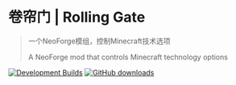 # 卷帘门 | Rolling Gate

> 一个NeoForge模组，控制Minecraft技术选项
> 
> A NeoForge mod that controls Minecraft technology options

[![Development Builds](https://github.com/Anvil-Dev/RollingGate/actions/workflows/ci.yml/badge.svg)](https://github.com/Anvil-Dev/RollingGate/actions/workflows/ci.yml)
[![GitHub downloads](https://img.shields.io/github/downloads/Anvil-Dev/RollingGate/total?label=Github%20downloads&logo=github)](https://github.com/Anvil-Dev/RollingGate/releases)
